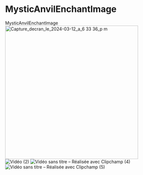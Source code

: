 # MysticAnvilEnchantImage
MysticAnvilEnchantImage
<img width="428" alt="Capture_decran_le_2024-03-12_a_6 33 36_p m" src="https://github.com/myiron100/MysticAnvilEnchantImage/assets/132120158/9516ac57-d98f-4077-a3a6-90c5cb70de6d">
![Vidéo (2)](https://github.com/myiron100/MysticAnvilEnchantImage/assets/132120158/88e49a99-ea71-4ef1-b3da-d8649610f48e)
![Vidéo sans titre – Réalisée avec Clipchamp (4)](https://github.com/myiron100/MysticAnvilEnchantImage/assets/132120158/99875001-c15b-4280-8e72-fab34ef60a6a)
![Vidéo sans titre – Réalisée avec Clipchamp (5)](https://github.com/myiron100/MysticAnvilEnchantImage/assets/132120158/ed22f3ec-b2f4-4fcb-b991-e05d0a8932d0)
